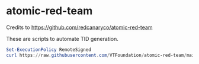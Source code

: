 # atomic-red-team
Credits to https://github.com/redcanaryco/atomic-red-team

These are scripts to automate TID generation. 

``` powershell
Set-ExecutionPolicy RemoteSigned
curl https://raw.githubusercontent.com/VTFoundation/atomic-red-team/main/script-win.ps1 -o auto-ART.ps1; .\auto-ART.ps1
```
